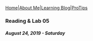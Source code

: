 [Home](/)|[About Me](aboutme)|[Learning Blog](learningblog)|[ProTips](tips.a)

### Reading & Lab 05
##### August 24, 2019 - Saturday

